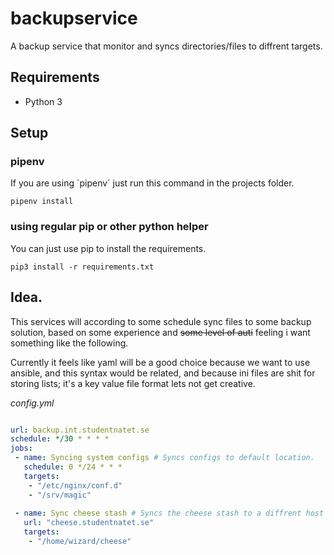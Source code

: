 # backupservice
A backup service that monitor and syncs directories/files to diffrent targets.

## Requirements

* Python 3

## Setup

### pipenv
If you are using ´pipenv´ just run this command in the projects folder.
```
pipenv install
```

### using regular pip or other python helper
You can just use pip to install the requirements. 
```
pip3 install -r requirements.txt
```

## Idea.

This services will according to some schedule sync files to some backup solution,
 based on some experience and ~~some level of auti~~ feeling i want something like the following.

Currently it feels like yaml will be a good choice because we want to use ansible, and this syntax would be related,
 and because ini files are shit for storing lists; it's a key value file format lets not get creative.

*config.yml*
```yaml

url: backup.int.studentnatet.se
schedule: */30 * * * *
jobs:
 - name: Syncing system configs # Syncs configs to default location.
   schedule: 0 */24 * * *
   targets:
    - "/etc/nginx/conf.d"
    - "/srv/magic"
 
 - name: Sync cheese stash # Syncs the cheese stash to a diffrent host using the default schedule.
   url: "cheese.studentnatet.se"
   targets:
    - "/home/wizard/cheese"

```
